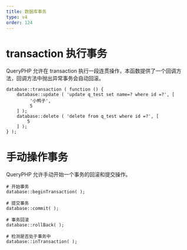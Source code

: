 ```yaml
---
title: 数据库事务
type: v4
order: 124
---
```


# transaction 执行事务
QueryPHP 允许在 transaction 执行一段连贯操作，本函数提供了一个回调方法，回调方法中抛出异常事务会自动回滚。
~~~
database::transaction ( function () {
    database::update ( 'update q_test set name=? where id =?', [ 
   		 '小鸭子',
   		 5 
    ] );
    database::delete ( 'delete from q_test where id =?', [ 
    	5 
    ] );
} );
~~~

# 手动操作事务
QueryPHP 允许手动开始一个事务的回滚和提交操作。
~~~
# 开始事务
database::beginTransaction( );

# 提交事务
database::commit( );

# 事务回滚
database::rollBack( );

# 检测是否处于事务中
database::inTransaction( );
~~~